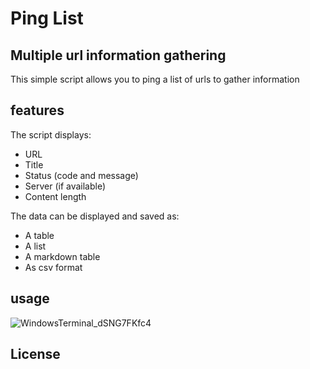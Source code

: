 # Ping List

## Multiple url information gathering

This simple script allows you to ping a list of urls to gather information

## features

The script displays:

- URL
- Title
- Status (code and message)
- Server (if available)
- Content length

The data can be displayed and saved as:

- A table
- A list
- A markdown table
- As csv format

## usage

![WindowsTerminal_dSNG7FKfc4](https://github.com/h8moss/pinglist/assets/43828996/06f9d229-b28e-4de3-bcd4-ec8144016b02)

## License
